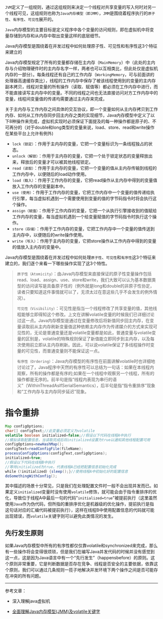 `JVM`定义了一组规则，通过这组规则来决定一个线程对共享变量的写入何时对另一个线程可见，这组规则也称为`Java内存模型（即JMM）`，`JMM`是围绕着程序执行的`原子性`、`有序性`、`可见性`展开的。

`Java`内存模型的主要目标是定义程序中各个变量的访问规则，即在虚拟机中将变量存储到内存和从内存中取出变量这样的底层细节。

Java内存模型是围绕着在并发过程中如何处理原子性、可见性和有序性这3个特征来建立的

Java内存模型规定了所有的变量都存储在主内存（`MainMemory`）中（此处的主内存与介绍物理硬件时的主内存名字一样，两者也可以互相类比，但此处仅是虚拟机内存的一部分）。每条线程还有自己的工作内存（`WorkingMemory`，可与前面讲的处理器高速缓存类比），线程的工作内存中保存了被该线程使用到的变量的主内存副本拷贝，线程对变量的所有操作（读取、赋值等）都必须在工作内存中进行，而不能直接读写主内存中的变量。不同的线程之间也无法直接访问对方工作内存中的变量，线程间变量值的传递均需要通过主内存来完成，

关于主内存与工作内存之间具体的交互协议，即一个变量如何从主内存拷贝到工作内存、如何从工作内存同步回主内存之类的实现细节，Java内存模型中定义了以下8种操作来完成，虚拟机实现时必须保证下面提及的每一种操作都是原子的、不可再分的（对于double和long类型的变量来说，load、store、read和write操作在某些平台上允许有例外)

- `lock（锁定）`：作用于主内存的变量，它把一个变量标识为一条线程独占的状态。
- `unlock（解锁）`：作用于主内存的变量，它把一个处于锁定状态的变量释放出来，释放后的变量才可以被其他线程锁定。
- `read（读取）`：作用于主内存的变量，它把一个变量的值从主内存传输到线程的工作内存中，以便随后的load动作使用。
- `load（载入）`：作用于工作内存的变量，它把read操作从主内存中得到的变量值放入工作内存的变量副本中。
- `use（使用）`：作用于工作内存的变量，它把工作内存中一个变量的值传递给执行引擎，每当虚拟机遇到一个需要使用到变量的值的字节码指令时将会执行这个操作。
- `assign（赋值）`：作用于工作内存的变量，它把一个从执行引擎接收到的值赋给工作内存的变量，每当虚拟机遇到一个给变量赋值的字节码指令时执行这个操作。
- `store（存储）`：作用于工作内存的变量，它把工作内存中一个变量的值传送到主内存中，以便随后的write操作使用。
- `write（写入）`：作用于主内存的变量，它把store操作从工作内存中得到的变量的值放入主内存的变量中。

Java内存模型是围绕着在并发过程中如何处理`原子性`、`可见性`和`有序性`这3个特征来建立的，我们逐个来看一下哪些操作实现了这3个特性。

> `原子性（Atomicity）`：由Java内存模型来直接保证的原子性变量操作包括read、load、assign、use、store和write，我们大致可以认为基本数据类型的访问读写是具备原子性的（例外就是long和double的非原子性协定，读者只要知道这件事情就可以了，无须太过在意这些几乎不会发生的例外情况）。
>
> `可见性（Visibility）`：可见性是指当一个线程修改了共享变量的值，其他线程能够立即得知这个修改。上文在讲解volatile变量的时候我们已详细讨论过这一点。Java内存模型是通过在变量修改后将新值同步回主内存，在变量读取前从主内存刷新变量值这种依赖主内存作为传递媒介的方式来实现可见性的，无论是普通变量还是volatile变量都是如此，普通变量与volatile变量的区别是，volatile的特殊规则保证了新值能立即同步到主内存，以及每次使用前立即从主内存刷新。因此，可以说volatile保证了多线程操作时变量的可见性，而普通变量则不能保证这一点。
>
> `有序性（Ordering）`：Java内存模型的有序性在前面讲解volatile时也详细地讨论过了，Java程序中天然的有序性可以总结为一句话：如果在本线程内观察，所有的操作都是有序的;如果在一个线程中观察另一个线程，所有的操作都是无序的。前半句是指“线程内表现为串行的语义”（WithinThreadAsIfSerialSemantics），后半句是指“指令重排序”现象和“工作内存与主内存同步延迟”现象。

# 指令重排
```java
Map configOptions;
char[] configText;//此变量必须定义为volatile
volatile boolean initialized=false;//假设以下代码在线程A中执行
//模拟读取配置信息，当读取完成后将initialized设置为true以通知其他线程配置可用
configOptions=newHashMap();
configText=readConfigFile(fileName);
processConfigOptions(configText,configOptions);
initialized=true;
//假设以下代码在线程B中执行
//等待initialized为true，代表线程A已经把配置信息初始化完成
while（!initialized）{sleep();}//使用线程A中初始化好的配置信息
doSomethingWithConfig();
```

其中描述的场景十分常见，只是我们在处理配置文件时一般不会出现并发而已。如果定义`initialized`变量时没有使用`volatile`修饰，就可能会由于指令重排序的优化，导致位于线程A中最后一句的代码"`initialized=true`"被提前执行（这里虽然使用`Java`作为伪代码，但所指的重排序优化是机器级的优化操作，提前执行是指这句话对应的汇编代码被提前执行），这样在线程B中使用配置信息的代码就可能出现错误，而`volatile`关键字则可以避免此类情况的发生。

## 先行发生原则

如果Java内存模型中所有的有序性都仅仅靠volatile和synchronized来完成，那么有一些操作将会变得很烦琐，但是我们在编写Java并发代码的时候并没有感觉到这一点，这是因为Java语言中有一个“先行发生”（happensbefore）的原则。这个原则非常重要，它是判断数据是否存在竞争、线程是否安全的主要依据，依靠这个原则，我们可以通过几条规则一揽子地解决并发环境下两个操作之间是否可能存在冲突的所有问题。

---
参考文章：
- 深入理解java虚拟机
- [全面理解Java内存模型(JMM)及volatile关键字][5f424c03]

  [5f424c03]: https://blog.csdn.net/javazejian/article/details/72772461 "全面理解Java内存模型(JMM)及volatile关键字"
